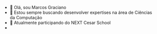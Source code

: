 - 👋 Olá, sou Marcos Graciano
- 👀 Estou sempre buscando desenvolver expertises na área de Ciências da Computação 
- 🌱 Atualmente participando do NEXT Cesar School
- 

<!---
marcosgrac/marcosgrac is a ✨ special ✨ repository because its `README.md` (this file) appears on your GitHub profile.
You can click the Preview link to take a look at your changes.
--->
